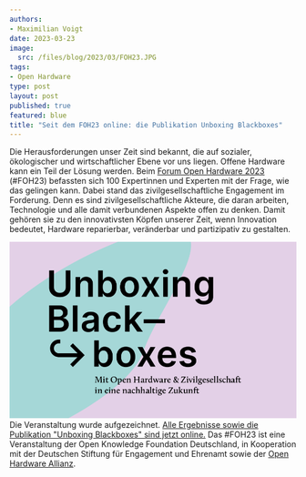 ```yaml
---
authors:
- Maximilian Voigt
date: 2023-03-23
image:
  src: /files/blog/2023/03/FOH23.JPG
tags:
- Open Hardware
type: post
layout: post
published: true
featured: blue
title: "Seit dem FOH23 online: die Publikation Unboxing Blackboxes"
---
```


Die Herausforderungen unser Zeit sind bekannt, die auf sozialer, ökologischer und wirtschaftlicher Ebene vor uns liegen. Offene Hardware kann ein Teil der Lösung werden. Beim [Forum Open Hardware 2023](https://hardware.forum-open.de/) (#FOH23) befassten sich 100 Expertinnen und Experten mit der Frage, wie das gelingen kann. Dabei stand das zivilgesellschaftliche Engagement im Forderung. Denn es sind zivilgesellschaftliche Akteure, die daran arbeiten, Technologie und alle damit verbundenen Aspekte offen zu denken. Damit gehören sie zu den innovativsten Köpfen unserer Zeit, wenn Innovation bedeutet, Hardware reparierbar, veränderbar und partizipativ zu gestalten.

![](/files/blog/2023/03/FOH23_vorschau_pub.png)
Die Veranstaltung wurde aufgezeichnet. [Alle Ergebnisse sowie die Publikation "Unboxing Blackboxes" sind jetzt online.](https://hardware.forum-open.de/2023/publikation/)
Das #FOH23 ist eine Veranstaltung der Open Knowledge Foundation Deutschland, in Kooperation mit der Deutschen Stiftung für Engagement und Ehrenamt sowie der [Open Hardware Allianz](https://open-hardware-allianz.de/).
